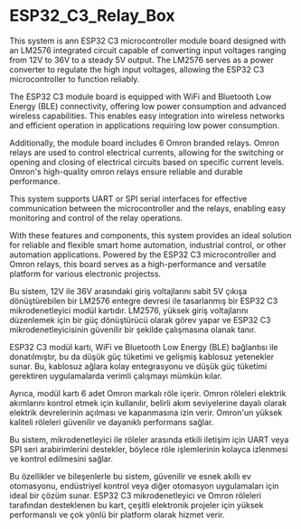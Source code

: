 # ESP32_C3_Relay_Box
This system is ann ESP32 C3 microcontroller module board designed with an LM2576 integrated circuit capable of converting input voltages ranging from 12V to 36V to a steady 5V output. The LM2576 serves as a power converter to regulate the high input voltages, allowing the ESP32 C3 microcontroller to function reliably.

The ESP32 C3 module board is equipped with WiFi and Bluetooth Low Energy (BLE) connectivity, offering low power consumption and advanced wireless capabilities. This enables easy integration into wireless networks and efficient operation in applications requiring low power consumption.

Additionally, the module board includes 6 Omron branded relays. Omron relays are used to control electrical currents, allowing for the switching or opening and closing of electrical circuits based on specific current levels. Omron's high-quality omron relays ensure reliable and durable performance.

This system supports UART or SPI serial interfaces for effective communication between the microcontroller and the relays, enabling easy monitoring and control of the relay operations.

With these features and components, this system provides an ideal solution for reliable and flexible smart home automation, industrial control, or other automation applications. Powered by the ESP32 C3 microcontroller and Omron relays, this board serves as a high-performance and versatile platform for various electronic projectss.

Bu sistem, 12V ile 36V arasındaki giriş voltajlarını sabit 5V çıkışa dönüştürebilen bir LM2576 entegre devresi ile tasarlanmış bir ESP32 C3 mikrodenetleyici modül kartıdır. LM2576, yüksek giriş voltajlarını düzenlemek için bir güç dönüştürücü olarak görev yapar ve ESP32 C3 mikrodenetleyicisinin güvenilir bir şekilde çalışmasına olanak tanır.

ESP32 C3 modül kartı, WiFi ve Bluetooth Low Energy (BLE) bağlantısı ile donatılmıştır, bu da düşük güç tüketimi ve gelişmiş kablosuz yetenekler sunar. Bu, kablosuz ağlara kolay entegrasyonu ve düşük güç tüketimi gerektiren uygulamalarda verimli çalışmayı mümkün kılar.

Ayrıca, modül kartı 6 adet Omron markalı röle içerir. Omron röleleri elektrik akımlarını kontrol etmek için kullanılır, belirli akım seviyelerine dayalı olarak elektrik devrelerinin açılması ve kapanmasına izin verir. Omron'un yüksek kaliteli röleleri güvenilir ve dayanıklı performans sağlar.

Bu sistem, mikrodenetleyici ile röleler arasında etkili iletişim için UART veya SPI seri arabirimlerini destekler, böylece röle işlemlerinin kolayca izlenmesi ve kontrol edilmesini sağlar.

Bu özellikler ve bileşenlerle bu sistem, güvenilir ve esnek akıllı ev otomasyonu, endüstriyel kontrol veya diğer otomasyon uygulamaları için ideal bir çözüm sunar. ESP32 C3 mikrodenetleyici ve Omron röleleri tarafından desteklenen bu kart, çeşitli elektronik projeler için yüksek performanslı ve çok yönlü bir platform olarak hizmet verir.

